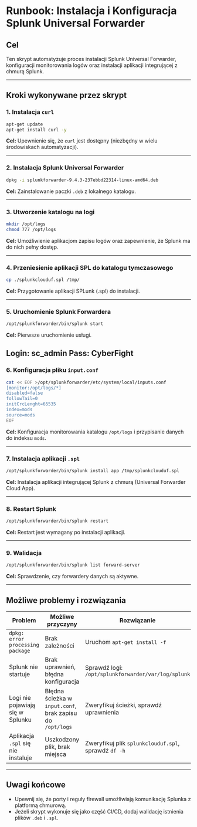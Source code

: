 # Runbook: Instalacja i Konfiguracja Splunk Universal Forwarder

## Cel
Ten skrypt automatyzuje proces instalacji Splunk Universal Forwarder, konfiguracji monitorowania logów oraz instalacji aplikacji integrującej z chmurą Splunk.

---

## Kroki wykonywane przez skrypt

### 1. Instalacja `curl`
```bash
apt-get update
apt-get install curl -y
```
**Cel:** Upewnienie się, że `curl` jest dostępny (niezbędny w wielu środowiskach automatyzacji).

---

### 2. Instalacja Splunk Universal Forwarder
```bash
dpkg -i splunkforwarder-9.4.3-237ebbd22314-linux-amd64.deb
```
**Cel:** Zainstalowanie paczki `.deb` z lokalnego katalogu.

---

### 3. Utworzenie katalogu na logi
```bash
mkdir /opt/logs
chmod 777 /opt/logs
```
**Cel:** Umożliwienie aplikacjom zapisu logów oraz zapewnienie, że Splunk ma do nich pełny dostęp.

---

### 4. Przeniesienie aplikacji SPL do katalogu tymczasowego
```bash
cp ./splunkclouduf.spl /tmp/
```
**Cel:** Przygotowanie aplikacji SPLunk (.spl) do instalacji.

---

### 5. Uruchomienie Splunk Forwardera
```bash
/opt/splunkforwarder/bin/splunk start
```
**Cel:** Pierwsze uruchomienie usługi.

**Login:** sc_admin
**Pass:** CyberFight
---

### 6. Konfiguracja pliku `input.conf`
```bash
cat << EOF >/opt/splunkforwarder/etc/system/local/inputs.conf
[monitor:/opt/logs/*]
disabled=false
followTail=0
initCrcLenght=65535
index=mods
source=mods
EOF
```
**Cel:** Konfiguracja monitorowania katalogu `/opt/logs` i przypisanie danych do indeksu `mods`.

---

### 7. Instalacja aplikacji `.spl`
```bash
/opt/splunkforwarder/bin/splunk install app /tmp/splunkclouduf.spl
```
**Cel:** Instalacja aplikacji integrującej Splunk z chmurą (Universal Forwarder Cloud App).

---

### 8. Restart Splunk
```bash
/opt/splunkforwarder/bin/splunk restart
```
**Cel:** Restart jest wymagany po instalacji aplikacji.

---

### 9. Walidacja
```bash
/opt/splunkforwarder/bin/splunk list forward-server
```
**Cel:** Sprawdzenie, czy forwardery danych są aktywne.

---

## Możliwe problemy i rozwiązania

| Problem | Możliwe przyczyny | Rozwiązanie |
|--------|--------------------|-------------|
| `dpkg: error processing package` | Brak zależności | Uruchom `apt-get install -f` |
| Splunk nie startuje | Brak uprawnień, błędna konfiguracja | Sprawdź logi: `/opt/splunkforwarder/var/log/splunk` |
| Logi nie pojawiają się w Splunku | Błędna ścieżka w `input.conf`, brak zapisu do `/opt/logs` | Zweryfikuj ścieżki, sprawdź uprawnienia |
| Aplikacja `.spl` się nie instaluje | Uszkodzony plik, brak miejsca | Zweryfikuj plik `splunkclouduf.spl`, sprawdź `df -h` |

---

## Uwagi końcowe

- Upewnij się, że porty i reguły firewall umożliwiają komunikację Splunka z platformą chmurową.
- Jeżeli skrypt wykonuje się jako część CI/CD, dodaj walidację istnienia plików `.deb` i `.spl`.

